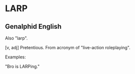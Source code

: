 # LARP
## Genalphid English

Also "larp".

[v, adj] Pretentious. From acronym of "live-action roleplaying".

Examples:

"Bro is LARPing."